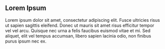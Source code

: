 ## Lorem Ipsum

Lorem ipsum dolor sit amet, consectetur adipiscing elit. Fusce ultricies risus ut sapien sagittis eleifend. Donec ut mauris sit amet risus efficitur tempor vel vel arcu. Quisque nec urna a felis faucibus euismod vitae et mi. Sed aliquet, elit vel tempus accumsan, libero sapien lacinia odio, non finibus purus ipsum nec ex. 
